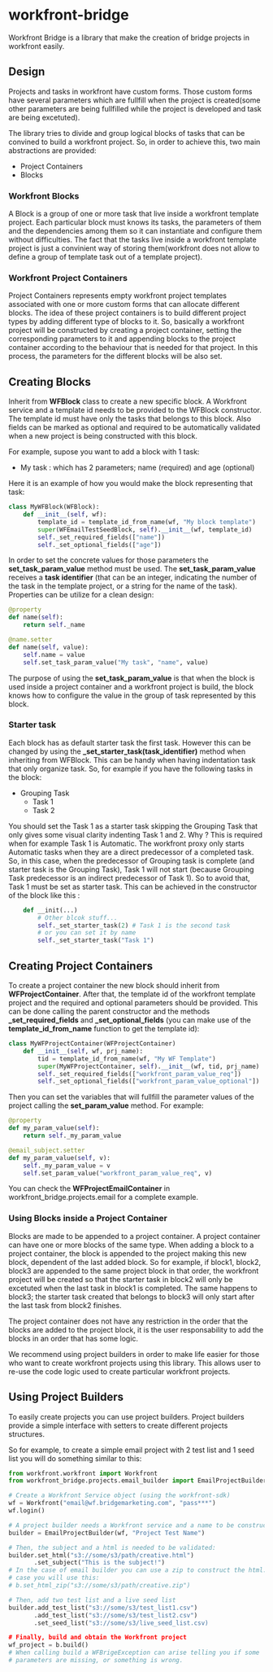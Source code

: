 # workfront-bridge

Workfront Bridge is a library that make the creation of bridge projects in
workfront easily.

## Design

Projects and tasks in workfront have custom forms. Those custom forms have
several parameters which are fullfill when the project is created(some other
parameters are being fullfilled while the project is developed and task are
being excetuted).

The library tries to divide and group logical blocks of tasks that can be
convined to build a workfront project.
So, in order to achieve this, two main abstractions are provided:

* Project Containers
* Blocks

### Workfront Blocks

A Block is a group of one or more task that live inside a workfront template
project.
Each particular block must knows its tasks, the parameters of them and the
dependencies among them so it can instantiate and configure them without
difficulties.
The fact that the tasks live inside a workfront template project is just a
convinient way of storing them(workfront does not allow to define a group of
template task out of a template project).

### Workfront Project Containers

Project Containers represents empty workfront project templates associated with
one or more custom forms that can allocate different blocks.
The idea of these project containers is to build different project types by
adding different type of blocks to it.
So, basically a workfront project will be constructed by creating a project
container, setting the corresponding parameters to it and appending blocks to
the project container according to the behaviour that is needed for that
project. In this process, the parameters for the different blocks will be also
set.

## Creating Blocks

Inherit from **WFBlock** class to create a new specific block. A Workfront
service and a template id needs to be provided to the WFBlock constructor. The
template id must have only the tasks that belongs to this block.
Also fields can be marked as optional and required to be automatically validated
when a new project is being constructed with this block.

For example, supose you want to add a block with 1 task:
* My task : which has 2 parameters; name (required) and age (optional)

Here it is an example of how you would make the block representing that task:

```python
class MyWFBlock(WFBlock):
    def __init__(self, wf):
        template_id = template_id_from_name(wf, "My block template")
        super(WFEmailTestSeedBlock, self).__init__(wf, template_id)
        self._set_required_fields(["name"])
        self._set_optional_fields(["age"])
```

In order to set the concrete values for those parameters the
**set_task_param_value** method must be used.
The **set_task_param_value** receives a **task identifier** (that can be an
integer, indicating the number of the task in the template project, or a string
for the name of the task).
Properties can be utilize for a clean design:

```python
@property
def name(self):
    return self._name

@name.setter
def name(self, value):
    self.name = value
    self.set_task_param_value("My task", "name", value)
```

The purpose of using the **set_task_param_value** is that when the block is used
inside a project container and a workfront project is build, the block knows
how to configure the value in the group of task represented by this block.

### Starter task

Each block has as default starter task the first task. However this can be
changed by using the **_set_starter_task(task_identifier)** method when
inheriting from WFBlock.
This can be handy when having indentation task that only organize task. So, for
example if you have the following tasks in the block:

* Grouping Task
  * Task 1
  * Task 2

You should set the Task 1 as a starter task skipping the Grouping Task that only
gives some visual clarity indenting Task 1 and 2.
Why ? This is required when for example Task 1 is Automatic. The workfront proxy
only starts Automatic tasks when they are a direct predecessor of a completed
task.
So, in this case, when the predecessor of Grouping task is complete (and
starter task is the Grouping Task), Task 1 will not start (because Grouping Task
predecessor is an indirect predecessor of Task 1). So to avoid that, Task 1
must be set as starter task.
This can be achieved in the constructor of the block like this :

```python
    def __init(...)
        # Other blcok stuff...
        self._set_starter_task(2) # Task 1 is the second task
        # or you can set it by name
        self._set_starter_task("Task 1")
```

## Creating Project Containers

To create a project container the new block should inherit from
**WFProjectContainer**.
After that, the template id of the workfront template project and the required
and optional parameters should be provided. This can be done calling the parent
constructor and the methods **_set_required_fields** and
**_set_optional_fields** (you can make use of the **template_id_from_name**
function to get the template id):

```python
class MyWFProjectContainer(WFProjectContainer)
    def __init__(self, wf, prj_name):
        tid = template_id_from_name(wf, "My WF Template")
        super(MyWFProjectContainer, self).__init__(wf, tid, prj_name)
        self._set_required_fields(["workfront_param_value_req"])
        self._set_optional_fields(["workfront_param_value_optional"])
```

Then you can set the variables that will fullfill the parameter values of the
project calling the **set_param_value** method. For example:

```python
@property
def my_param_value(self):
    return self._my_param_value

@email_subject.setter
def my_param_value(self, v):
    self._my_param_value = v
    self.set_param_value("workfront_param_value_req", v)
```

You can check the **WFProjectEmailContainer** in workfront_bridge.projects.email
for a complete example.

### Using Blocks inside a Project Container

Blocks are made to be appended to a project container. A project container can
have one or more blocks of the same type.
When adding a block to a project container, the block is appended to the project
making this new block, dependent of the last added block. So for example, if
block1, block2, block3 are appended to the same project block in that order,
the workfront project will be created so that the starter task in block2 will
only be excetuted when the last task in block1 is completed. The same happens to
block3; the starter task created that belongs to block3 will only start after
the last task from block2 finishes.

The project container does not have any restriction in the order that the blocks
are added to the project block, it is the user responsability to add the blocks
in an order that has some logic.

We recommend using project builders in order to make life easier for those who
want to create workfront projects using this library. This allows user to
re-use the code logic used to create particular workfront projects.

## Using Project Builders

To easily create projects you can use project builders. Project builders provide
a simple interface with setters to create different projects structures.

So for example, to create a simple email project with 2 test list and 1 seed
list you will do something similar to this:

```python
from workfront.workfront import Workfront
from workfront_bridge.projects.email_builder import EmailProjectBuilder

# Create a Workfront Service object (using the workfront-sdk)
wf = Workfront("email@wf.bridgemarketing.com", "pass***")
wf.login()

# A project builder needs a Workfront service and a name to be constructed
builder = EmailProjectBuilder(wf, "Project Test Name")

# Then, the subject and a html is needed to be validated:
builder.set_html("s3://some/s3/path/creative.html")
       .set_subject("This is the subject!")
# In the case of email builder you can use a zip to construct the html. In that
# case you will use this:
# b.set_html_zip("s3://some/s3/path/creative.zip")

# Then, add two test list and a live seed list
builder.add_test_list("s3://some/s3/test_list1.csv")
       .add_test_list("s3://some/s3/test_list2.csv")
       .set_seed_list("s3://some/s3/live_seed_list.csv)

# Finally, build and obtain the Workfront project
wf_project = b.build()
# When calling build a WFBrigeException can arise telling you if some
# parameters are missing, or something is wrong.
```
